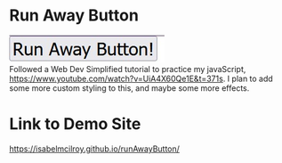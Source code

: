 # Run Away Button
![Screenshot](images/Screenshot.jpg) \
Followed a Web Dev Simplified tutorial to practice my javaScript, https://www.youtube.com/watch?v=UiA4X60Qe1E&t=371s. I plan to add some more custom styling to this, and maybe some more effects. 

# Link to Demo Site
https://isabelmcilroy.github.io/runAwayButton/
